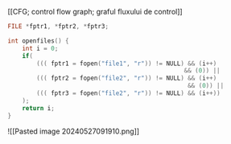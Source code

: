 [[CFG; control flow graph; graful fluxului de control]]

```c
FILE *fptr1, *fptr2, *fptr3;

int openfiles() {
	int i = 0;
	if(
		((( fptr1 = fopen("file1", "r")) != NULL) && (i++)
		                                         && (0)) ||
		((( fptr2 = fopen("file2", "r")) != NULL) && (i++)
		                                          && (0)) ||
		((( fptr3 = fopen("file2", "r")) != NULL) && (i++))
	);
	return i;
}
```

![[Pasted image 20240527091910.png]]